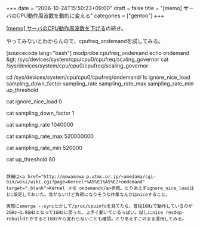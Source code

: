 +++
date = "2006-10-24T15:50:23+09:00"
draft = false
title = "[memo] サーバのCPU動作周波数を動的に変える"
categories = ["gentoo"]
+++

<a href="http://nobu666.com/2006/10/23/000415.html">[memo] サーバのCPU動作周波数を下げる</a>の続き。

やってみないとわからんので、cpufreq_ondemandを試してみる。

[sourcecode lang="bash"]
modprobe cpufreq_ondemand
echo ondemand &amp;gt; /sys/devices/system/cpu/cpu0/cpufreq/scaling_governor
cat /sys/devices/system/cpu/cpu0/cpufreq/scaling_governor

cd /sys/devices/system/cpu/cpu0/cpufreq/ondemand/
ls
ignore_nice_load  sampling_down_factor  sampling_rate  sampling_rate_max  sampling_rate_min  up_threshold

cat ignore_nice_load
0

cat sampling_down_factor
1

cat sampling_rate
1040000

cat sampling_rate_max
520000000

cat sampling_rate_min
520000

cat up_threshold
80
```

詳細は<a href="http://mowamowa.p.utmc.or.jp/~amedama/cgi-bin/wiki/wiki.cgi?page=Kernel+%A5%E1%A5%E2+ondemand" target="_blank">Kernel メモ ondemand</a>参照。とりあえずignore_nice_loadは1に設定しておいた。急がないけど負荷になりそうな作業なんかはniceすること。

実際にemerge --syncとかして/proc/cpuinfoを見てたら、普段1GHzで動作しているのが2GHz→1.8GHzとなって1GHzに戻った。上手く動いているっぽい。試しにnice revdep-rebuildとかすると1GHzから変わらないことも確認。とりあえずこのまま運用してみる。
